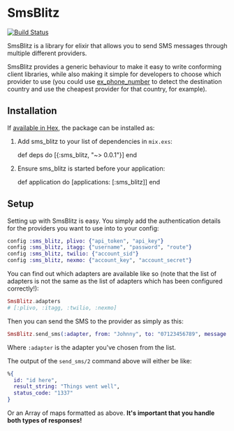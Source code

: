 # SmsBlitz
[![Build Status](https://travis-ci.org/johnhamelink/sms_blitz.svg?branch=master)](https://travis-ci.org/johnhamelink/sms_blitz)

SmsBlitz is a library for elixir that allows you to send SMS messages through multiple different providers.

SmsBlitz provides a generic behaviour to make it easy to write conforming client libraries, while also making it simple for developers to choose which provider to use (you could use [ex_phone_number](https://github.com/socialpaymentsbv/ex_phone_number) to detect the destination country and use the cheapest provider for that country, for example).

## Installation

If [available in Hex](https://hex.pm/docs/publish), the package can be installed as:

  1. Add sms_blitz to your list of dependencies in `mix.exs`:

        def deps do
          [{:sms_blitz, "~> 0.0.1"}]
        end

  2. Ensure sms_blitz is started before your application:

        def application do
          [applications: [:sms_blitz]]
        end

## Setup

Setting up with SmsBlitz is easy. You simply add the authentication details for the providers you want to use into to your config:

```elixir
config :sms_blitz, plivo: {"api_token", "api_key"}
config :sms_blitz, itagg: {"username", "password", "route"}
config :sms_blitz, twilio: {"account_sid"}
config :sms_blitz, nexmo: {"account_key", "account_secret"}
```

You can find out which adapters are available like so (note that the list of adapters is not the same as the list of adapters which has been configured correctly!):

```elixir
SmsBlitz.adapters
# [:plivo, :itagg, :twilio, :nexmo]
```

Then you can send the SMS to the provider as simply as this:

```elixir
SmsBlitz.send_sms(:adapter, from: "Johnny", to: "07123456789", message: "Here's Johnny!")
```

Where `:adapter` is the adapter you've chosen from the list.


The output of the `send_sms/2` command above will either be like:

```elixir
%{
  id: "id here",
  result_string: "Things went well",
  status_code: "1337"
}
```

Or an Array of maps formatted as above. **It's important that you handle both types of responses!**
